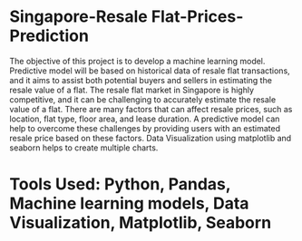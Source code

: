 # Singapore-Resale Flat-Prices-Prediction
The objective of this project is to develop a machine learning model. Predictive model will be based on historical data of resale flat transactions, and it aims to assist both potential buyers and sellers in estimating the resale value of a flat. The resale flat market in Singapore is highly competitive, and it can be challenging to accurately estimate the resale value of a flat. There are many factors that can affect resale prices, such as location, flat type, floor area, and lease duration. A predictive model can help to overcome these challenges by providing users with an estimated resale price based on these factors. Data Visualization using matplotlib and seaborn helps to create multiple charts. 
 # Tools Used: Python, Pandas, Machine learning models, Data Visualization, Matplotlib, Seaborn


